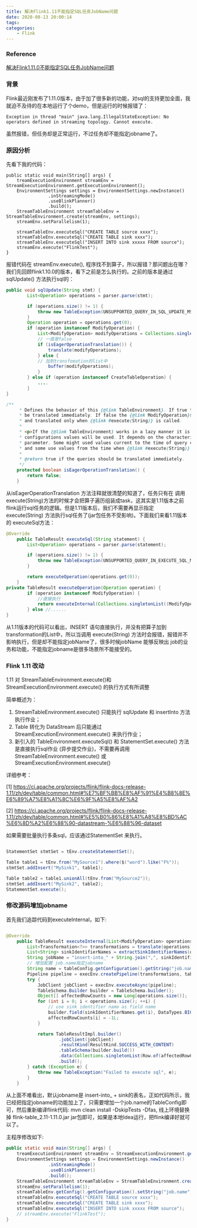 ```yaml
---
title: 解决Flink1.11不能指定SQL任务JobName问题
date: 2020-08-13 20:00:14
tags:
categories:
	- Flink
---
```


### Reference

[解决Flink1.11.0不能指定SQL任务JobName问题](https://www.jianshu.com/p/5981646cb1d4)

### 背景

Flink最近刚发布了1.11.0版本，由于加了很多新的功能，对sql的支持更加全面，我就迫不及待的在本地运行了个demo，但是运行的时候报错了：

```
Exception in thread "main" java.lang.IllegalStateException: No operators defined in streaming topology. Cannot execute.
```
虽然报错，但任务却是正常运行，不过任务却不能指定jobname了。

### 原因分析

先看下我的代码：

```
public static void main(String[] args) {
    treamExecutionEnvironment streamEnv = StreamExecutionEnvironment.getExecutionEnvironment();
    EnvironmentSettings settings = EnvironmentSettings.newInstance()
                .inStreamingMode()
                .useBlinkPlanner()
                .build();
    StreamTableEnvironment streamTableEnv = StreamTableEnvironment.create(streamEnv, settings);
    streamEnv.setParallelism(1);

    streamTableEnv.executeSql("CREATE TABLE source xxxx");
    streamTableEnv.executeSql("CREATE TABLE sink xxxx");
    streamTableEnv.executeSql("INSERT INTO sink xxxxx FROM source");
    streamEnv.execute("FlinkTest");
}
```


报错代码在 streamEnv.execute(), 程序找不到算子，所以报错？那问题出在哪？我们先回顾flink1.10.0的版本，看下之前是怎么执行的。之前的版本是通过 sqlUpdate() 方法执行sql的：


```java
public void sqlUpdate(String stmt) {
        List<Operation> operations = parser.parse(stmt);

        if (operations.size() != 1) {
            throw new TableException(UNSUPPORTED_QUERY_IN_SQL_UPDATE_MSG);
        }
        Operation operation = operations.get(0);
        if (operation instanceof ModifyOperation) {
            List<ModifyOperation> modifyOperations = Collections.singletonList((ModifyOperation) operation);
            // 一直是false
            if (isEagerOperationTranslation()) {
                translate(modifyOperations);
            } else {
            // 加到transfomation的list中
                buffer(modifyOperations);
            }
        } else if (operation instanceof CreateTableOperation) {
            ....
        }
}

/**
     * Defines the behavior of this {@link TableEnvironment}. If true the queries will
     * be translated immediately. If false the {@link ModifyOperation}s will be buffered
     * and translated only when {@link #execute(String)} is called.
     *
     * <p>If the {@link TableEnvironment} works in a lazy manner it is undefined what
     * configurations values will be used. It depends on the characteristic of the particular
     * parameter. Some might used values current to the time of query construction (e.g. the currentCatalog)
     * and some use values from the time when {@link #execute(String)} is called (e.g. timeZone).
     *
     * @return true if the queries should be translated immediately.
     */
    protected boolean isEagerOperationTranslation() {
        return false;
    }
```

从isEagerOperationTranslation 方法注释就很清楚的知道了，任务只有在 调用execute(String)方法的时候才会把算子遍历组装成task，这其实是1.11版本之前flink运行sql任务的逻辑。但是1.11版本后，我们不需要再显示指定 execute(String) 方法执行sql任务了(jar包任务不受影响)。下面我们来看1.11版本的 executeSql方法：


```java
@Override
    public TableResult executeSql(String statement) {
        List<Operation> operations = parser.parse(statement);

        if (operations.size() != 1) {
            throw new TableException(UNSUPPORTED_QUERY_IN_EXECUTE_SQL_MSG);
        }

        return executeOperation(operations.get(0));
    }
private TableResult executeOperation(Operation operation) {
        if (operation instanceof ModifyOperation) {
            //直接执行
            return executeInternal(Collections.singletonList((ModifyOperation) operation));
        } else //......
}
```

从1.11版本的代码可以看出，INSERT 语句直接执行，并没有把算子加到transformation的List中，所以当调用 execute(String) 方法时会报错，报错并不影响执行，但是却不能指定jobName了，很多时候jobName 能够反映出 job的业务和功能，不能指定jobname是很多场景所不能接受的。


### Flink 1.11 改动

1.11 对 StreamTableEnvironment.execute()和 StreamExecutionEnvironment.execute() 的执行方式有所调整

简单概述为：
1. StreamTableEnvironment.execute() 只能执行 sqlUpdate 和 insertInto 方法执行作业；
2. Table 转化为 DataStream 后只能通过 StreamExecutionEnvironment.execute() 来执行作业；
3. 新引入的 TableEnvironment.executeSql() 和 StatementSet.execute() 方法是直接执行sql作业
(异步提交作业)，不需要再调用 StreamTableEnvironment.execute()
或 StreamExecutionEnvironment.execute()

详细参考：

[1]
https://ci.apache.org/projects/flink/flink-docs-release-1.11/zh/dev/table/common.html#%E7%BF%BB%E8%AF%91%E4%B8%8E%E6%89%A7%E8%A1%8C%E6%9F%A5%E8%AF%A2

[2]
https://ci.apache.org/projects/flink/flink-docs-release-1.11/zh/dev/table/common.html#%E5%B0%86%E8%A1%A8%E8%BD%AC%E6%8D%A2%E6%88%90-datastream-%E6%88%96-dataset

如果需要批量执行多条sql，应该通过StatementSet 来执行。

```java

StatementSet stmtSet = tEnv.createStatementSet();

Table table1 = tEnv.from("MySource1").where($("word").like("F%"));
stmtSet.addInsert("MySink1", table1);

Table table2 = table1.unionAll(tEnv.from("MySource2"));
stmtSet.addInsert("MySink2", table2);
StatementSet.execute();

```


### 修改源码增加jobname

首先我们追踪代码到executeInternal，如下:

```java

@Override
    public TableResult executeInternal(List<ModifyOperation> operations) {
        List<Transformation<?>> transformations = translate(operations);
        List<String> sinkIdentifierNames = extractSinkIdentifierNames(operations);
        String jobName = "insert-into_" + String.join(",", sinkIdentifierNames);
        // 增加配置 job.name指定jobname
        String name = tableConfig.getConfiguration().getString("job.name", jobName);
        Pipeline pipeline = execEnv.createPipeline(transformations, tableConfig, name);
        try {
            JobClient jobClient = execEnv.executeAsync(pipeline);
            TableSchema.Builder builder = TableSchema.builder();
            Object[] affectedRowCounts = new Long[operations.size()];
            for (int i = 0; i < operations.size(); ++i) {
                // use sink identifier name as field name
                builder.field(sinkIdentifierNames.get(i), DataTypes.BIGINT());
                affectedRowCounts[i] = -1L;
            }

            return TableResultImpl.builder()
                    .jobClient(jobClient)
                    .resultKind(ResultKind.SUCCESS_WITH_CONTENT)
                    .tableSchema(builder.build())
                    .data(Collections.singletonList(Row.of(affectedRowCounts)))
                    .build();
        } catch (Exception e) {
            throw new TableException("Failed to execute sql", e);
        }
    }
```


从上面不难看出，默认jobname是 insert-into_ + sink的表名，正如代码所示，我已经把指定jobname的功能加上了，只需要增加一个job.name的TableConfig即可，然后重新编译flink代码: mvn clean install -DskipTests -Dfas, 线上环境替换掉 flink-table_2.11-1.11.0.jar jar包即可，如果是本地Idea运行，把flink编译好就可以了。

主程序修改如下:


```java
public static void main(String[] args) {
    treamExecutionEnvironment streamEnv = StreamExecutionEnvironment.getExecutionEnvironment();
    EnvironmentSettings settings = EnvironmentSettings.newInstance()
                .inStreamingMode()
                .useBlinkPlanner()
                .build();
    StreamTableEnvironment streamTableEnv = StreamTableEnvironment.create(streamEnv, settings);
    streamEnv.setParallelism(1);
    streamTableEnv.getConfig().getConfiguration().setString("job.name", "OdsCanalFcboxSendIngressStream");
    streamTableEnv.executeSql("CREATE TABLE source xxxx");
    streamTableEnv.executeSql("CREATE TABLE sink xxxx");
    streamTableEnv.executeSql("INSERT INTO sink xxxxx FROM source");
    // streamEnv.execute("FlinkTest");
}
```

